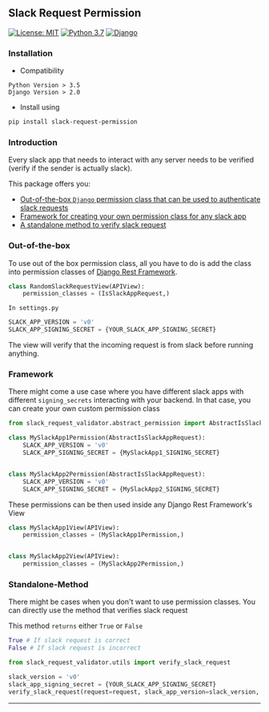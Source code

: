 ## Slack Request Permission

[![License: MIT](https://img.shields.io/badge/License-MIT-green.svg)](https://opensource.org/licenses/MIT)
[![Python 3.7](https://img.shields.io/badge/python-3.9-blue.svg)](https://www.python.org/downloads/release/python-370/)
[![Django](https://img.shields.io/badge/Django-3.1.6-green.svg)](https://shields.io/)

### Installation
* Compatibility
```
Python Version > 3.5
Django Version > 2.0
```
* Install using
```bash
pip install slack-request-permission
```

### Introduction

Every slack app that needs to interact with any server needs to be verified (verify if the sender is actually slack).

This package offers you:

* [Out-of-the-box `Django` permission class that can be used to authenticate slack requests](#out-of-the-box)
* [Framework for creating your own permission class for any slack app](#framework)
* [A standalone method to verify slack request](#standalone-method)

### Out-of-the-box

To use out of the box permission class, all you have to do is add the class into permission classes of
[Django Rest Framework](https://www.django-rest-framework.org/tutorial/3-class-based-views/).

```python
class RandomSlackRequestView(APIView):
    permission_classes = (IsSlackAppRequest,)
```

`In settings.py`

```python
SLACK_APP_VERSION = 'v0'
SLACK_APP_SIGNING_SECRET = {YOUR_SLACK_APP_SIGNING_SECRET}
```

The view will verify that the incoming request is from slack before running anything.

### Framework

There might come a use case where you have different slack apps with different `signing_secrets` interacting with your
backend. In that case, you can create your own custom permission class

```python
from slack_request_validator.abstract_permission import AbstractIsSlackAppRequest

class MySlackApp1Permission(AbstractIsSlackAppRequest):
    SLACK_APP_VERSION = 'v0'
    SLACK_APP_SIGNING_SECRET = {MySlackApp1_SIGNING_SECRET}


class MySlackApp2Permission(AbstractIsSlackAppRequest):
    SLACK_APP_VERSION = 'v0'
    SLACK_APP_SIGNING_SECRET = {MySlackApp2_SIGNING_SECRET}
```

These permissions can be then used inside any Django Rest Framework's View


```python
class MySlackApp1View(APIView):
    permission_classes = (MySlackApp1Permission,)


class MySlackApp2View(APIView):
    permission_classes = (MySlackApp2Permission,)
```

### Standalone-Method
There might be cases when you don't want to use permission classes.
You can directly use the method that verifies slack request

This method `returns` either `True` or `False`
```python
True # If slack request is correct
False # If slack request is incorrect
```

```python
from slack_request_validator.utils import verify_slack_request

slack_version = 'v0'
slack_app_signing_secret = {YOUR_SLACK_APP_SIGNING_SECRET}
verify_slack_request(request=request, slack_app_version=slack_version, slack_app_signing_secret=slack_app_signing_secret)
```
***
